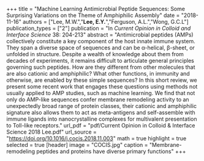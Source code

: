+++
title = "Machine Learning Antimicrobial Peptide Sequences: Some Surprising Variations on the Theme of Amphiphilic Assembly"
date = "2018-11-16"
authors = ["Lee, M.W.","**Lee, E.Y.**","Ferguson, A.L.","Wong, G.C.L"]
publication_types = ["2"]
publication = "In *Current Opinion in Colloid and Interface Science* 38: 204-213"
abstract = "Antimicrobial peptides (AMPs) collectively constitute a key component of the host innate immune system. They span a diverse space of sequences and can be α-helical, β-sheet, or unfolded in structure. Despite a wealth of knowledge about them from decades of experiments, it remains difficult to articulate general principles governing such peptides. How are they different from other molecules that are also cationic and amphiphilic? What other functions, in immunity and otherwise, are enabled by these simple sequences? In this short review, we present some recent work that engages these questions using methods not usually applied to AMP studies, such as machine learning. We find that not only do AMP-like sequences confer membrane remodeling activity to an unexpectedly broad range of protein classes, their cationic and amphiphilic signature also allows them to act as meta-antigens and self-assemble with immune ligands into nanocrystalline complexes for multivalent presentation to Toll-like receptors."
url_pdf = "pdf/Current Opinion in Colloid & Interface Science 2018 Lee.pdf"
url_source = "https://doi.org/10.1016/j.cocis.2018.11.003"
math = true
highlight = true
selected = true
[header]
image = "COCIS.jpg"
caption = "Membrane-remodeling peptides and proteins have diverse primary functions"
+++